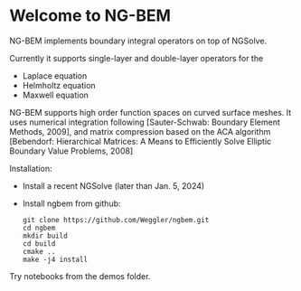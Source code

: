 # Welcome to NG-BEM

NG-BEM implements boundary integral operators on top of NGSolve.

Currently it supports single-layer and double-layer operators for the

* Laplace equation
* Helmholtz equation
* Maxwell equation

NG-BEM supports high order function spaces on curved surface meshes.
It uses numerical integration following [Sauter-Schwab: Boundary Element Methods, 2009], and matrix compression based on the ACA algorithm [Bebendorf: Hierarchical Matrices: A Means to Efficiently Solve Elliptic Boundary Value Problems, 2008]



Installation:

* Install a recent NGSolve (later than Jan. 5, 2024)

* Install ngbem from github:

      git clone https://github.com/Weggler/ngbem.git
      cd ngbem
      mkdir build
      cd build
      cmake ..
      make -j4 install

Try notebooks from the demos folder.

```{tableofcontents}
```
